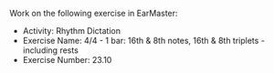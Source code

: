 Work on the following exercise in EarMaster:
- Activity: Rhythm Dictation
- Exercise Name: 4/4 - 1 bar: 16th & 8th notes, 16th & 8th triplets - including rests
- Exercise Number: 23.10
